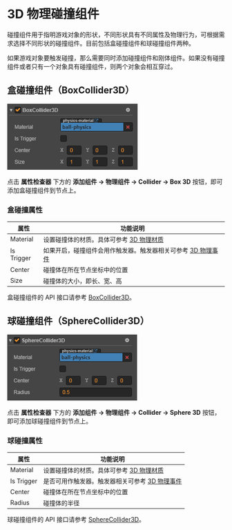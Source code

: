# 3D 物理碰撞组件

碰撞组件用于指明游戏对象的形状，不同形状具有不同属性及物理行为，可根据需求选择不同形状的碰撞组件。目前包括盒碰撞组件和球碰撞组件两种。

如果游戏对象要触发碰撞，那么需要同时添加碰撞组件和刚体组件。如果没有碰撞组件或者只有一个对象具有碰撞组件，则两个对象会相互穿过。

## 盒碰撞组件（BoxCollider3D）

![盒碰撞组件](image/box-prop.png)

点击 **属性检查器** 下方的 **添加组件 -> 物理组件 -> Collider -> Box 3D** 按钮，即可添加盒碰撞组件到节点上。

### 盒碰撞属性

| 属性        | 功能说明                  |
| ---------- | -----------              |
| Material   | 设置碰撞体的材质。具体可参考 [3D 物理材质](./physics-material.md)   |
| Is Trigger | 如果开启，碰撞组件会用作触发器。触发器相关可参考 [3D 物理事件](./physics-event.md) |
| Center     | 碰撞体在所在节点坐标中的位置  |
| Size       | 碰撞体的大小，即长、宽、高    |

盒碰撞组件的 API 接口请参考 [BoxCollider3D](../../../api/zh/classes/BoxCollider3D.html)。

## 球碰撞组件（SphereCollider3D）

![球碰撞组件](image/sphere-prop.png)

点击 **属性检查器** 下方的 **添加组件 -> 物理组件 -> Collider -> Sphere 3D** 按钮，即可添加球碰撞组件到节点上。

### 球碰撞属性

| 属性        | 功能说明                  |
| ---------- | -----------              |
| Material   | 设置碰撞体的材质。具体可参考 [3D 物理材质](./physics-material.md)   |
| Is Trigger | 是否可用作触发器。触发器相关可参考 [3D 物理事件](./physics-event.md) |
| Center     | 碰撞体在所在节点坐标中的位置  |
| Radius     | 碰撞体的半径               |

球碰撞组件的 API 接口请参考 [SphereCollider3D](../../../api/zh/classes/SphereCollider3D.html)。
